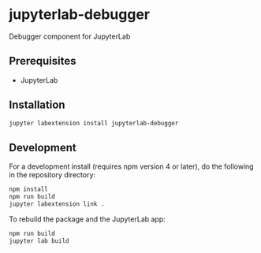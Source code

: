 # jupyterlab-debugger

Debugger component for JupyterLab


## Prerequisites

* JupyterLab

## Installation

```bash
jupyter labextension install jupyterlab-debugger
```

## Development

For a development install (requires npm version 4 or later), do the following in the repository directory:

```bash
npm install
npm run build
jupyter labextension link .
```

To rebuild the package and the JupyterLab app:

```bash
npm run build
jupyter lab build
```

